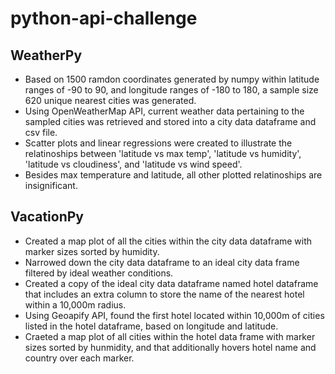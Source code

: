 # python-api-challenge  

## WeatherPy
* Based on 1500 ramdon coordinates generated by numpy within latitude ranges of -90 to 90, and longitude ranges of -180 to 180, a sample size 620 unique nearest cities was generated.  
* Using OpenWeatherMap API, current weather data pertaining to the sampled cities was retrieved and stored into a city data dataframe and csv file.  
* Scatter plots and linear regressions were created to illustrate the relatinoships between 'latitude vs max temp', 'latitude vs humidity', 'latitude vs cloudiness', and 'latitude vs wind speed'.  
* Besides max temperature and latitude, all other plotted relatinoships are insignificant.  

## VacationPy  
* Created a map plot of all the cities within the city data dataframe with marker sizes sorted by humidity.  
* Narrowed down the city data dataframe to an ideal city data frame filtered by ideal weather conditions.
* Created a copy of the ideal city data dataframe named hotel dataframe that includes an extra column to store the name of the nearest hotel within a 10,000m radius.  
* Using Geoapify API, found the first hotel located within 10,000m of cities listed in the hotel dataframe, based on longitude and latitude.  
* Craeted a map plot of all cities within the hotel data frame with marker sizes sorted by hunmidity, and that additionally hovers hotel name and country over each marker.